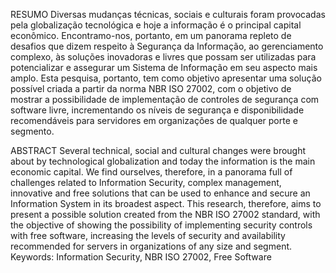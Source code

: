 RESUMO
Diversas mudanças técnicas, sociais e culturais foram provocadas pela
globalização tecnológica e hoje a informação é o principal capital econômico.
Encontramo-nos, portanto, em um panorama repleto de desafios que dizem
respeito à Segurança da Informação, ao gerenciamento complexo, às
soluções inovadoras e livres que possam ser utilizadas para potencializar e
assegurar um Sistema de Informação em seu aspecto mais amplo. Esta
pesquisa, portanto, tem como objetivo apresentar uma solução possível
criada a partir da norma NBR ISO 27002, com o objetivo de mostrar a
possibilidade de implementação de controles de segurança com software
livre,
incrementando
os
níveis
de
segurança
e
disponibilidade
recomendáveis para servidores em organizações de qualquer porte e
segmento.



ABSTRACT
Several technical, social and cultural changes were brought about by
technological globalization and today the information is the main economic
capital. We find ourselves, therefore, in a panorama full of challenges related
to Information Security, complex management, innovative and free solutions
that can be used to enhance and secure an Information System in its
broadest aspect. This research, therefore, aims to present a possible solution
created from the NBR ISO 27002 standard, with the objective of showing the
possibility of implementing security controls with free software, increasing the
levels of security and availability recommended for servers in organizations
of any size and segment.
Keywords: Information Security, NBR ISO 27002, Free Software
